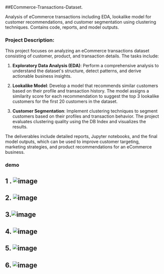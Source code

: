 ##ECommerce-Transactions-Dataset.

Analysis of eCommerce transactions including EDA, lookalike model for customer recommendations, and customer segmentation using clustering techniques. Contains code, reports, and model outputs.

### Project Description:

This project focuses on analyzing an eCommerce transactions dataset consisting of customer, product, and transaction details. The tasks include:

1. **Exploratory Data Analysis (EDA)**: Perform a comprehensive analysis to understand the dataset's structure, detect patterns, and derive actionable business insights.
   
2. **Lookalike Model**: Develop a model that recommends similar customers based on their profile and transaction history. The model assigns a similarity score for each recommendation to suggest the top 3 lookalike customers for the first 20 customers in the dataset.

3. **Customer Segmentation**: Implement clustering techniques to segment customers based on their profiles and transaction behavior. The project evaluates clustering quality using the DB Index and visualizes the results.

The deliverables include detailed reports, Jupyter notebooks, and the final model outputs, which can be used to improve customer targeting, marketing strategies, and product recommendations for an eCommerce business.


### demo  
## 1 . ![image](https://github.com/user-attachments/assets/fc87658b-1de6-43bd-901f-d4a1a4f68149)

## 2. ![image](https://github.com/user-attachments/assets/d56edf69-caf0-43db-9b48-554c158bdd2c)


## 3.![image](https://github.com/user-attachments/assets/14db90a1-1da9-407f-89a0-b9ccb4e782a1)


## 4. ![image](https://github.com/user-attachments/assets/758a03f9-ad7f-443a-8b98-77f3a6b7b56a)


## 5. ![image](https://github.com/user-attachments/assets/cdc33a57-811f-4148-beb5-860a72c000cb)


## 6. ![image](https://github.com/user-attachments/assets/e8e28906-37a8-4d4e-acdb-65672aef7337)



